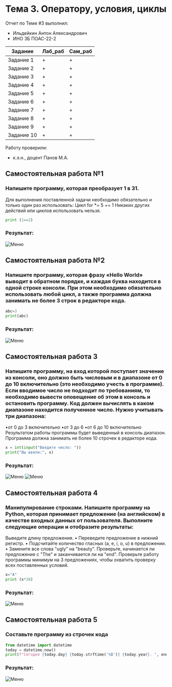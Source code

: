 # Тема 3. Оператору, условия, циклы
Отчет по Теме #3 выполнил:
- Ильдейкин Антон Александрович
- ИНО ЗБ ПОАС-22-2

| Задание | Лаб_раб | Сам_раб |
| ------ | ------ | ------ |
| Задание 1 | + | + |
| Задание 2 | + | + |
| Задание 3 | + | + |
| Задание 4 | + | + |
| Задание 5 | + | + |
| Задание 6 | + | + |
| Задание 7 | + | + |
| Задание 8 | + | + |
| Задание 9 | + | + |
| Задание 10 | + | + |


Работу проверили:
- к.э.н., доцент Панов М.А.
## Самостоятельная работа №1
### Напишите программу, которая преобразует 1 в 31.
Для выполнения поставленной задачи необходимо обязательно и только один раз использовать:
Цикл for
*= 5
+= 1
Никаких других действий или циклов использовать нельзя.

```python
print (1==2)
```
### Результат:
![Меню](https://github.com/Dirtzzz/Tema_2/blob/main/2.1.png)

## Самостоятельная работа №2
### Напишите программу, которая фразу «Hello World» выводит в обратном порядке, и каждая буква находится в одной строке консоли. При этом необходимо обязательно использовать любой цикл, а также программа должна занимать не более 3 строк в редакторе кода.

```python
abc=3
print(abc)
```

### Результат:
![Меню](https://github.com/Dirtzzz/Tema_2/blob/main/2.2.png)

## Самостоятельная работа 3
### Напишите программу, на вход которой поступает значение из консоли, оно должно быть числовым и в диапазоне от 0 до 10 включительно (это необходимо учесть в программе). Если вводимое число не подходит по требованиям, то необходимо вывести оповещение об этом в консоль и остановить программу. Код должен вычислять в каком диапазоне находится полученное число. Нужно учитывать три диапазона:
•от 0 до 3 включительно
•от 3 до 6
•от 6 до 10 включительно
Результатом работы программы будет выведенный в консоль диапазон. Программа должна занимать не более 10 строчек в редакторе кода.

```python
x = int(input("Введите число: "))
print("Вы ввели:", x)
```

### Результат:
![Меню](https://github.com/Dirtzzz/Tema_2/blob/main/2.3.png)
![Меню](https://github.com/Dirtzzz/Tema_2/blob/main/2.3(2).png)

## Самостоятельная работа 4
### Манипулирование строками. Напишите программу на Python, которая принимает предложение (на английском) в качестве входных данных от пользователя. Выполните следующие операции и отобразите результаты:
Выведите длину предложения.
• Переведите предложение в нижний регистр. 
• Подсчитайте количество гласных (а, е, i, о, u) в предложении. 
• Замените все слова "ugly" на "beauty".
Проверьте, начинается ли предложение с "The" и заканчивается ли на "end".
Проверьте работу программы минимум на 3 предложениях, чтобы охватить проверку всех поставленных условий.

```python
x="А"
print (x*20)
```

### Результат:
![Меню](https://github.com/Dirtzzz/Tema_2/blob/main/2.4.png)

## Самостоятельная работа 5
### Составьте программу из строчек кода

```python
from datetime import datetime
today = datetime.now()
print(f"Сегодня {today.day} {today.strftime('%B')} {today.year}. ", end="Всего хорошего!\n")
```

### Результат:
![Меню](https://github.com/Dirtzzz/Tema_2/blob/main/2.5.png)
